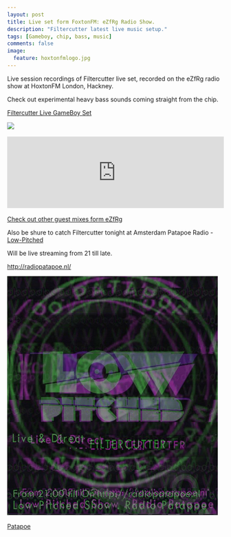 ```yaml
---
layout: post
title: Live set form FoxtonFM: eZfRg Radio Show.
description: "Filtercutter latest live music setup."
tags: [Gameboy, chip, bass, music]
comments: false
image:
  feature: hoxtonfmlogo.jpg
---
```



Live session recordings of Filtercutter live set, recorded on the eZfRg radio show at HoxtonFM London, Hackney.

Check out experimental heavy bass sounds coming straight from the chip. 

<a href="https://soundcloud.com/theeasyfrogsshow/ezfrg-filtercutter-live-game-boy-hoxton-fm" target="_blank">Filtercutter Live GameBoy Set</a>

<a href="https://soundcloud.com/theeasyfrogsshow/ezfrg-filtercutter-live-game-boy-hoxton-fm" target="_blank"><img src="https://fbcdn-sphotos-d-a.akamaihd.net/hphotos-ak-xap1/v/t1.0-9/1471257_10206126047740813_709501105673605284_n.jpg?oh=16761eb5bec15d65630865d6365fa226&oe=55AFAF25&__gda__=1436174841_80e1deb38963f9827eb9d5c90cd04bf3"></a>

<iframe width="100%" height="166" scrolling="no" frameborder="no" src="https://w.soundcloud.com/player/?url=https%3A//api.soundcloud.com/tracks/199482660&amp;color=ff5500&amp;auto_play=false&amp;hide_related=false&amp;show_comments=true&amp;show_user=true&amp;show_reposts=false"></iframe>

<a href="https://soundcloud.com/theeasyfrogsshow/" target="_blank">Check out other guest mixes form eZfRg</a>

Also be shure to catch Filtercutter tonight at Amsterdam Patapoe Radio - <a href="http://www.lowpitched.org/" target="_blank">Low-Pitched</a>

Will be live streaming from 21 till late.

<a href="http://radiopatapoe.nl/" target="_blank">http://radiopatapoe.nl/</a>

<a href="http://radiopatapoe.nl/" target="_blank"><img src="/images/lpptpradio.jpg"></a>

<div markdown="0"><a href="http://radiopatapoe.nl/" target="_blank" class="btn btn-info">Patapoe</a></div>
